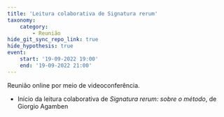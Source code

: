 ```yaml
---
title: 'Leitura colaborativa de Signatura rerum'
taxonomy:
    category:
        - Reunião
hide_git_sync_repo_link: true
hide_hypothesis: true
event:
    start: '19-09-2022 19:00'
    end: '19-09-2022 21:00'
---
```


Reunião online por meio de videoconferência.

- Início da leitura colaborativa de *Signatura rerum: sobre o método*, de Giorgio Agamben
